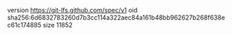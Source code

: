 version https://git-lfs.github.com/spec/v1
oid sha256:6d6832783260d7b3cc114a322aec84a161b48bb962627b268f638ec61c174885
size 11852
